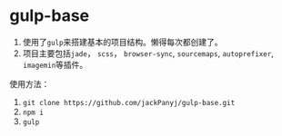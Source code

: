 # gulp-base
1. 使用了`gulp`来搭建基本的项目结构。懒得每次都创建了。
2. 项目主要包括`jade`， `scss`， `browser-sync`, `sourcemaps`, `autoprefixer`, `imagemin`等插件。

使用方法：

1. `git clone https://github.com/jackPanyj/gulp-base.git`
2. `npm i`
3. `gulp`
